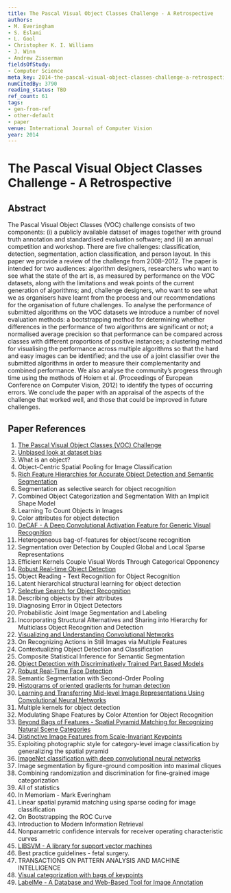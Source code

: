 ```yaml
---
title: The Pascal Visual Object Classes Challenge - A Retrospective
authors:
- M. Everingham
- S. Eslami
- L. Gool
- Christopher K. I. Williams
- J. Winn
- Andrew Zisserman
fieldsOfStudy:
- Computer Science
meta_key: 2014-the-pascal-visual-object-classes-challenge-a-retrospective
numCitedBy: 3790
reading_status: TBD
ref_count: 61
tags:
- gen-from-ref
- other-default
- paper
venue: International Journal of Computer Vision
year: 2014
---
```


# The Pascal Visual Object Classes Challenge - A Retrospective

## Abstract

The Pascal Visual Object Classes (VOC) challenge consists of two components: (i) a publicly available dataset of images together with ground truth annotation and standardised evaluation software; and (ii) an annual competition and workshop. There are five challenges: classification, detection, segmentation, action classification, and person layout. In this paper we provide a review of the challenge from 2008–2012. The paper is intended for two audiences: algorithm designers, researchers who want to see what the state of the art is, as measured by performance on the VOC datasets, along with the limitations and weak points of the current generation of algorithms; and, challenge designers, who want to see what we as organisers have learnt from the process and our recommendations for the organisation of future challenges. To analyse the performance of submitted algorithms on the VOC datasets we introduce a number of novel evaluation methods: a bootstrapping method for determining whether differences in the performance of two algorithms are significant or not; a normalised average precision so that performance can be compared across classes with different proportions of positive instances; a clustering method for visualising the performance across multiple algorithms so that the hard and easy images can be identified; and the use of a joint classifier over the submitted algorithms in order to measure their complementarity and combined performance. We also analyse the community’s progress through time using the methods of Hoiem et al. (Proceedings of European Conference on Computer Vision, 2012) to identify the types of occurring errors. We conclude the paper with an appraisal of the aspects of the challenge that worked well, and those that could be improved in future challenges.

## Paper References

1. [The Pascal Visual Object Classes (VOC) Challenge](2009-the-pascal-visual-object-classes-voc-challenge)
2. [Unbiased look at dataset bias](2011-unbiased-look-at-dataset-bias)
3. What is an object?
4. Object-Centric Spatial Pooling for Image Classification
5. [Rich Feature Hierarchies for Accurate Object Detection and Semantic Segmentation](2014-rich-feature-hierarchies-for-accurate-object-detection-and-semantic-segmentation)
6. Segmentation as selective search for object recognition
7. Combined Object Categorization and Segmentation With an Implicit Shape Model
8. Learning To Count Objects in Images
9. Color attributes for object detection
10. [DeCAF - A Deep Convolutional Activation Feature for Generic Visual Recognition](2014-decaf-a-deep-convolutional-activation-feature-for-generic-visual-recognition)
11. Heterogeneous bag-of-features for object/scene recognition
12. Segmentation over Detection by Coupled Global and Local Sparse Representations
13. Efficient Kernels Couple Visual Words Through Categorical Opponency
14. [Robust Real-time Object Detection](2001-robust-real-time-object-detection)
15. Object Reading - Text Recognition for Object Recognition
16. Latent hierarchical structural learning for object detection
17. [Selective Search for Object Recognition](2013-selective-search-for-object-recognition)
18. Describing objects by their attributes
19. Diagnosing Error in Object Detectors
20. Probabilistic Joint Image Segmentation and Labeling
21. Incorporating Structural Alternatives and Sharing into Hierarchy for Multiclass Object Recognition and Detection
22. [Visualizing and Understanding Convolutional Networks](2014-visualizing-and-understanding-convolutional-networks)
23. On Recognizing Actions in Still Images via Multiple Features
24. Contextualizing Object Detection and Classification
25. Composite Statistical Inference for Semantic Segmentation
26. [Object Detection with Discriminatively Trained Part Based Models](2009-object-detection-with-discriminatively-trained-part-based-models)
27. [Robust Real-Time Face Detection](2001-robust-real-time-face-detection)
28. Semantic Segmentation with Second-Order Pooling
29. [Histograms of oriented gradients for human detection](2005-histograms-of-oriented-gradients-for-human-detection)
30. [Learning and Transferring Mid-level Image Representations Using Convolutional Neural Networks](2014-learning-and-transferring-mid-level-image-representations-using-convolutional-neural-networks)
31. Multiple kernels for object detection
32. Modulating Shape Features by Color Attention for Object Recognition
33. [Beyond Bags of Features - Spatial Pyramid Matching for Recognizing Natural Scene Categories](2006-beyond-bags-of-features-spatial-pyramid-matching-for-recognizing-natural-scene-categories)
34. [Distinctive Image Features from Scale-Invariant Keypoints](2004-distinctive-image-features-from-scale-invariant-keypoints)
35. Exploiting photographic style for category-level image classification by generalizing the spatial pyramid
36. [ImageNet classification with deep convolutional neural networks](2012-imagenet-classification-with-deep-convolutional-neural-networks)
37. Image segmentation by figure-ground composition into maximal cliques
38. Combining randomization and discrimination for fine-grained image categorization
39. All of statistics
40. In Memoriam - Mark Everingham
41. Linear spatial pyramid matching using sparse coding for image classification
42. On Bootstrapping the ROC Curve
43. Introduction to Modern Information Retrieval
44. Nonparametric confidence intervals for receiver operating characteristic curves
45. [LIBSVM - A library for support vector machines](2011-libsvm-a-library-for-support-vector-machines)
46. Best practice guidelines - fetal surgery.
47. TRANSACTIONS ON PATTERN ANALYSIS AND MACHINE INTELLIGENCE
48. [Visual categorization with bags of keypoints](2004-visual-categorization-with-bags-of-keypoints)
49. [LabelMe - A Database and Web-Based Tool for Image Annotation](2007-labelme-a-database-and-web-based-tool-for-image-annotation)
